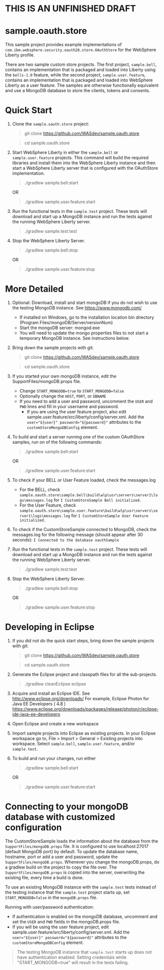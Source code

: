 
THIS IS AN UNFINISHED DRAFT
==========================

sample.oauth.store
=======================

This sample project provides example implementations of `com.ibm.websphere.security.oauth20.store.OAuthStore` for the WebSphere Liberty profile.

There are two sample custom store projects. The first project, `sample.bell`, contains an implementation that is packaged and loaded into Liberty using the `bells-1.0` feature, while the second project, `sample.user.feature`, contains an implementation that is packaged and loaded into WebSphere Liberty as a user feature. The samples are otherwise functionally equivalent and use a MongoDB database to store the clients, tokens and consents. 

Quick Start
===========
1. Clone the `sample.oauth.store` project:
   > git clone https://github.com/WASdev/sample.oauth.store
   
   > cd sample.oauth.store

1. Start WebSphere Liberty in either the `sample.bell` or `sample.user.feature` projects. This command will build the required libraries and install them into the WebSphere Liberty instance and then start a WebSphere Liberty server that is configured with the OAuthStore implementation.
   > ./gradlew sample.bell:start
   
   OR
   
   > ./gradlew sample.user.feature.start

1. Run the functional tests in the `sample.test` project. These tests will download and start up a MongoDB instance and run the tests against the running WebSphere Liberty server.
   > ./gradlew sample.test:test

1. Stop the WebSphere Liberty Server.
   > ./gradlew sample.bell:stop
   
   OR
   
   > ./gradlew sample.user.feature:stop

More Detailed
=============
1. Optional: Download, install and start mongoDB if you do not wish to use the testing MongoDB instance. See https://www.mongodb.com/
   - If installed on Windows, go to the installation location bin directory (Program Files/mongoDB/Server/versionNum)
   - Start the mongoDB server: mongod.exe
   - You will need to update the mongo properties files to not start a temporary MongoDB instance. See instructions below.

1. Bring down the sample projects with git: 
   > git clone https://github.com/WASdev/sample.oauth.store
   
   > cd sample.oauth.store
   
1. If you started your own mongoDB instance, edit the SupportFiles/mongoDB.props file.
   - Change `START_MONGODB=true` to `START_MONGODB=false`
   - Optionally change the `HOST`, `PORT`, or `DBNAME`
   - If you need to add a user and password, uncomment the `USER` and `PWD` lines and fill in your username and password.
      - If you are using the user feature project, also edit sample.user.feature/src/liberty/config/server.xml. Add the `user="${user}" password="${password}"` attributes to the `customStoreMongoDBConfig` element.

1. To build and start a server running one of the custom OAuthStore samples, run on of the following commands:

    > ./gradlew sample.bell:start

    OR

    > ./gradlew sample.user.feature:start
   
1. To check if your BELL or User Feature loaded, check the messages.log
   - For the BELL, check `sample.oauth.store\sample.bell\build\wlp\usr\servers\server1\logs\messages.log` for `I CustomStoreSample Bell initialized.`
   - For the User Feature, check `sample.oauth.store\sample.user.feature\build\wlp\usr\servers\server1\logs\messages.log` for `I CustomStoreSample User Feature initialized.`
   
1. To check if the CustomStoreSample connected to MongoDB, check the messages.log for the following message (should appear after 30 seconds): `I Connected to the database oauthSample`

1. Run the functional tests in the `sample.test` project. These tests will download and start up a MongoDB instance and run the tests against the running WebSphere Liberty server.
   > ./gradlew sample.test:test

1. Stop the WebSphere Liberty Server.
   > ./gradlew sample.bell:stop
   
   OR
   
   > ./gradlew sample.user.feature:stop

Developing in Eclipse
=====================
1. If you did not do the quick start steps, bring down the sample projects with git: 
   > git clone https://github.com/WASdev/sample.oauth.store
   
   > cd sample.oauth.store

1. Generate the Eclipse project and classpath files for all the sub-projects.
   > ./gradlew cleanEclipse eclipse

1. Acquire and install an Eclipse IDE. See http://www.eclipse.org/downloads/ For example,  Eclipse Photon for Java EE Developers ( 4.8 ) https://www.eclipse.org/downloads/packages/release/photon/r/eclipse-ide-java-ee-developers

1. Open Eclipse and create a new workspace

1. Import sample projects into Eclipse as existing projects. In your Eclipse workspace go to, File > Import > General > Existing projects into workspace. Select `sample.bell`, `sample.user.feature`, and/or `sample.test`.

1. To build and run your changes, run either
   > ./gradlew sample.bell:start

    OR

   > ./gradlew sample.user.feature:start


Connecting to your mongoDB database with customized configuration
=================================================================
The CustomStoreSample loads the information about the database from the `SupportFiles/mongoDB.props` file. It is configured to use localhost:27017 (default MongoDB port) by default. To update the database name, hostname, port or add a user and password, update the  `SupportFiles/mongoDB.props`. Whenever you change the mongoDB.props, do a gradlew build on the project to copy the file over. The `SupportFiles/mongoDB.props` is copied into the server, overwriting the existing file, every time a build is done.

To use an existing MongoDB instance with the `sample.test` tests instead of the testing instance that the `sample.test` project starts up, set `START_MONGODB=false` in the `mongoDB.props` file.

Running with user/password authentication:
   - If authentication is enabled on the mongoDB database, uncomment and set the `USER` and `PWD` fields in the mongoDB.props file.
   - If you will be using the user feature project, edit sample.user.feature/src/liberty/config/server.xml. Add the `user="${user}" password="${password}"` attributes to the `customStoreMongoDBConfig` element.
   > The testing MongoDB instance that `sample.test` starts up does not have authentication enabled. Setting credentials while "START_MONGODB=true" will result in the tests failing.
   
